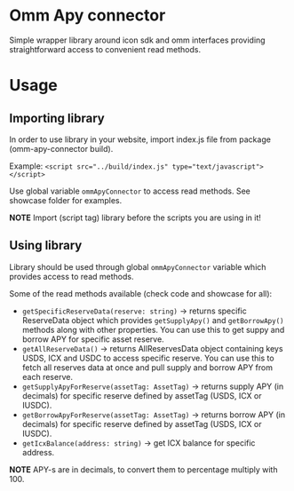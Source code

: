 # Omm Apy connector

Simple wrapper library around icon sdk and omm interfaces providing straightforward access to convenient read methods.

# Usage

## Importing library

In order to use library in your website, import index.js file from package (omm-apy-connector build).

Example:
```<script src="../build/index.js" type="text/javascript"></script>```


Use global variable ```ommApyConnector``` to access read methods. See showcase folder for examples.

**NOTE** Import (script tag) library before the scripts you are using in it!

## Using library

Library should be used through global ```ommApyConnector``` variable which provides access to read methods.

Some of the read methods available (check code and showcase for all):
- ```getSpecificReserveData(reserve: string)``` -> returns specific ReserveData object which provides ```getSupplyApy()``` and ```getBorrowApy()```
  methods along with other properties. You can use this to get suppy and borrow APY for specific asset reserve.
- ```getAllReserveData()``` -> returns AllReservesData object containing keys USDS, ICX and USDC to access specific reserve. You can use this to
  fetch all reserves data at once and pull supply and borrow APY from each reserve.
- ```getSupplyApyForReserve(assetTag: AssetTag)``` -> returns supply APY (in decimals) for specific reserve defined by assetTag (USDS, ICX or IUSDC).
- ```getBorrowApyForReserve(assetTag: AssetTag)``` -> returns borrow APY (in decimals) for specific reserve defined by assetTag (USDS, ICX or IUSDC).
- ```getIcxBalance(address: string)``` -> get ICX balance for specific address.


**NOTE** APY-s are in decimals, to convert them to percentage multiply with 100.
